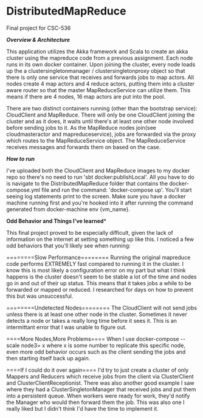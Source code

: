 # DistributedMapReduce

Final project for CSC-536

*********Overview & Architecture*********

This application utilizes the Akka framework and Scala to create an akka cluster using the 
mapreduce code from a previous assignment. 
Each node runs in its own docker container. Upon joining the cluster, every node 
loads up the a clustersingletonmanager / clustersingletonproxy object so that 
there is only one service that receives and forwards jobs to map actors. All nodes 
create 4 map actors and 4 reduce actors, putting them into a cluster aware router so 
that the master MapReduceService can utilize them. This means if there are 4 nodes, 
16 map actors are put into the pool. 

There are two distinct containers running (other than the bootstrap service): 
CloudClient and MapReduce. There will only be one CloudClient joining the cluster 
and as it does, it waits until there's at least one other node involved before sending 
jobs to it. As the MapReduce nodes join(see cloudmasteractor and mapreduceservice), jobs 
are forwarded via the proxy which routes to the MapReduceService object. The 
MapReduceService receives messages and forwards them on based on the case. 

*********How to run*********

I've uploaded both the CloudClient and MapReduce images to my docker repo so there's no need 
to run 'sbt docker:publishLocal'. All you have to do is navigate to the DistributedMapReduce 
folder that contains the docker-compose.yml file and run the command: 'docker-compose up'. 
You'll start seeing log statements print to the screen. Make sure you have a docker machine running
first and you're hooked into it after running the command generated from docker-machine env {vm_name}.

********Odd Behavior and Things I've learned*********

This final project proved to be especially difficult, given the lack of information on the internet 
at setting something up like this. I noticed a few odd behaviors that you'll likely see when running:

========Slow Performance========
Running the original mapreduce code performs EXTREMELY fast compared to running it in the cluster. 
I know this is most likely a configuration error on my part but what I think happens is the cluster 
doesn't seem to be stable a lot of the time and nodes go in and out of their up status. This means that 
it takes jobs a while to be forwarded or mapped or reduced. I researched for days on how to prevent this but was unsuccessful.

========Undetected Nodes========
The CloudClient will not send jobs unless there is at least one other node in the cluster. Sometimes it never detects
a node or takes a really long time before it sees it. This is an intermittant error that I was unable to figure out.

====More Nodes,More Problems====
When I use docker-compose --scale node3= x where x is some number to replicate this specific node, even more odd 
behavior occurs such as the client sending the jobs and then starting itself back up again. 

====If I could do it over again====
I'd try to just create a cluster of only Mappers and Reducers which receive jobs from the client 
via ClusterClient and ClusterClientReceptionist. There was also another good example I saw where they had 
a ClusterSingletonManager that received jobs and put them into a persistent queue. When workers were ready 
for work, they'd notify the Manager who would then forward them the job. This was also one I really liked but 
I didn't think I'd have the time to implement it.
